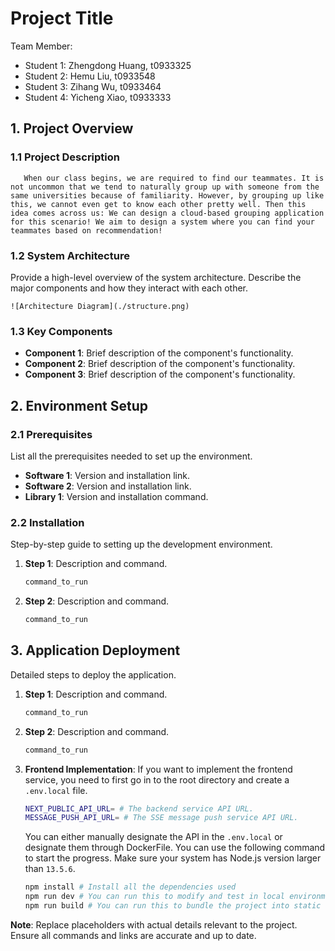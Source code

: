 # Project Title

Team Member:

- Student 1: Zhengdong Huang, t0933325
- Student 2: Hemu Liu, t0933548
- Student 3: Zihang Wu, t0933464
- Student 4: Yicheng Xiao, t0933333

## 1. Project Overview

### 1.1 Project Description

       When our class begins, we are required to find our teammates. It is not uncommon that we tend to naturally group up with someone from the same universities because of familiarity. However, by grouping up like this, we cannot even get to know each other pretty well. Then this idea comes across us: We can design a cloud-based grouping application for this scenario! We aim to design a system where you can find your teammates based on recommendation!

### 1.2 System Architecture

Provide a high-level overview of the system architecture. Describe the major components and how they interact with each other.

```
![Architecture Diagram](./structure.png)
```

### 1.3 Key Components
- **Component 1**: Brief description of the component's functionality.
- **Component 2**: Brief description of the component's functionality.
- **Component 3**: Brief description of the component's functionality.

## 2. Environment Setup

### 2.1 Prerequisites
List all the prerequisites needed to set up the environment.
- **Software 1**: Version and installation link.
- **Software 2**: Version and installation link.
- **Library 1**: Version and installation command.

### 2.2 Installation
Step-by-step guide to setting up the development environment.

1. **Step 1**: Description and command.
    ```bash
    command_to_run
    ```
2. **Step 2**: Description and command.
   
    ```bash
    command_to_run
    ```

## 3. Application Deployment

Detailed steps to deploy the application.

1. **Step 1**: Description and command.
    
    ```bash
    command_to_run
    ```
2. **Step 2**: Description and command.
    ```bash
    command_to_run
    ```
    
3. **Frontend Implementation**: 
    If you want to implement the frontend service, you need to first go in to the root directory and create a `.env.local` file. 
    ```bash
    NEXT_PUBLIC_API_URL= # The backend service API URL.
    MESSAGE_PUSH_API_URL= # The SSE message push service API URL.
    ```
    You can either manually designate the API in the `.env.local` or designate them through DockerFile. You can use the following command to start the progress. Make sure your system has Node.js version larger than `13.5.6`.
    ```bash
    npm install # Install all the dependencies used
    npm run dev # You can run this to modify and test in local environment after connected with backend service. 
    npm run build # You can run this to bundle the project into static files that can be deployed to a production environment.
    ```
    

**Note**: Replace placeholders with actual details relevant to the project. Ensure all commands and links are accurate and up to date.
